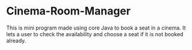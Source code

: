 # Cinema-Room-Manager
This is mini program made using core Java to book a seat in a cinema. It lets a user to check the availability and choose a seat if it is not booked already. 
